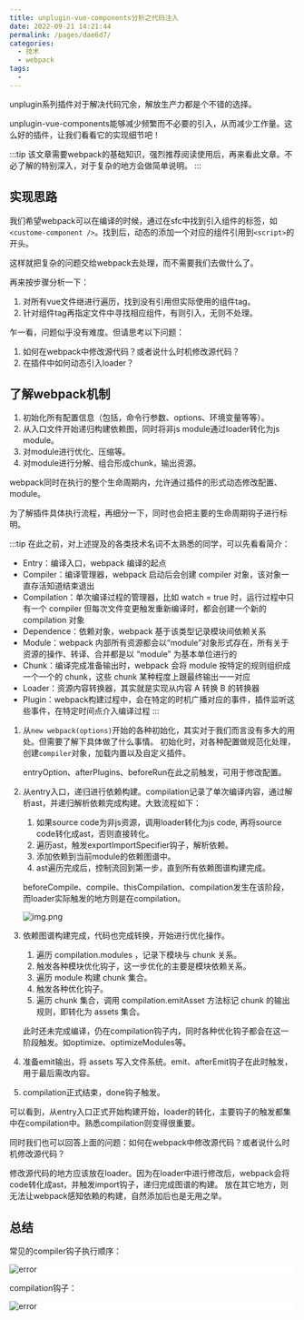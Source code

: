 ```yaml
---
title: unplugin-vue-components分析之代码注入
date: 2022-09-21 14:21:44
permalink: /pages/dae6d7/
categories:
  - 技术
  - webpack
tags:
  - 
---
```


unplugin系列插件对于解决代码冗余，解放生产力都是个不错的选择。

unplugin-vue-components能够减少频繁而不必要的引入，从而减少工作量。这么好的插件，让我们看看它的实现细节吧！

:::tip
该文章需要webpack的基础知识，强烈推荐阅读使用后，再来看此文章。不必了解的特别深入，对于复杂的地方会做简单说明。
:::

## 实现思路

我们希望webpack可以在编译的时候，通过在sfc中找到引入组件的标签，如`<custome-component />`。找到后，动态的添加一个对应的组件引用到`<script>`的开头。

这样就把复杂的问题交给webpack去处理，而不需要我们去做什么了。

再来按步骤分析一下：

1. 对所有vue文件继进行遍历，找到没有引用但实际使用的组件tag。
2. 针对组件tag再指定文件中寻找相应组件，有则引入，无则不处理。

乍一看，问题似乎没有难度。但请思考以下问题：

1. 如何在webpack中修改源代码？或者说什么时机修改源代码？
2. 在插件中如何动态引入loader？

## 了解webpack机制

1. 初始化所有配置信息（包括，命令行参数、options、环境变量等等）。
2. 从入口文件开始递归构建依赖图，同时将非js module通过loader转化为js module。
3. 对module进行优化、压缩等。
4. 对module进行分解、组合形成chunk，输出资源。

webpack同时在执行的整个生命周期内，允许通过插件的形式动态修改配置、module。

为了解插件具体执行流程，再细分一下，同时也会把主要的生命周期钩子进行标明。

:::tip
在此之前，对上述提及的各类技术名词不太熟悉的同学，可以先看看简介：

* Entry：编译入口，webpack 编译的起点
* Compiler：编译管理器，webpack 启动后会创建 compiler 对象，该对象一直存活知道结束退出
* Compilation：单次编译过程的管理器，比如 watch = true 时，运行过程中只有一个 compiler 但每次文件变更触发重新编译时，都会创建一个新的 compilation 对象
* Dependence：依赖对象，webpack 基于该类型记录模块间依赖关系
* Module：webpack 内部所有资源都会以“module”对象形式存在，所有关于资源的操作、转译、合并都是以 “module” 为基本单位进行的
* Chunk：编译完成准备输出时，webpack 会将 module 按特定的规则组织成一个一个的 chunk，这些 chunk 某种程度上跟最终输出一一对应
* Loader：资源内容转换器，其实就是实现从内容 A 转换 B 的转换器
* Plugin：webpack构建过程中，会在特定的时机广播对应的事件，插件监听这些事件，在特定时间点介入编译过程
:::

1. 从`new webpack(options)`开始的各种初始化，其实对于我们而言没有多大的用处。但需要了解下具体做了什么事情。
   初始化时，对各种配置做规范化处理，创建`compiler`对象，加载内置以及自定义插件。

   entryOption、afterPlugins、beforeRun在此之前触发，可用于修改配置。
2. 从entry入口，递归进行依赖构建。compilation记录了单次编译内容，通过解析ast，并递归解析依赖完成构建。大致流程如下：
   1. 如果source code为非js资源，调用loader转化为js code, 再将source code转化成ast，否则直接转化。
   2. 遍历ast，触发exportImportSpecifier钩子，解析依赖。
   3. 添加依赖到当前module的依赖图谱中。
   4. ast遍历完成后，控制流回到第一步，直到所有依赖图谱构建完成。
   
   beforeCompile、compile、thisCompilation、compilation发生在该阶段，而loader实际触发的地方则是在compilation。
   
   ![img.png](../../.vuepress/assets/images/weback-pluginLoader.png)
3. 依赖图谱构建完成，代码也完成转换，开始进行优化操作。
   1. 遍历 compilation.modules ，记录下模块与 chunk 关系。
   2. 触发各种模块优化钩子，这一步优化的主要是模块依赖关系。
   3. 遍历 module 构建 chunk 集合。
   4. 触发各种优化钩子。
   5. 遍历 chunk 集合，调用 compilation.emitAsset 方法标记 chunk 的输出规则，即转化为 assets 集合。
   
   此时还未完成编译，仍在compilation钩子内，同时各种优化钩子都会在这一阶段触发。如optimize、optimizeModules等。
4. 准备emit输出，将 assets 写入文件系统。emit、afterEmit钩子在此时触发，用于最后需改内容。
5. compilation正式结束，done钩子触发。

可以看到，从entry入口正式开始构建开始，loader的转化，主要钩子的触发都集中在compilation中。熟悉compilation则变得很重要。

同时我们也可以回答上面的问题：如何在webpack中修改源代码？或者说什么时机修改源代码？

修改源代码的地方应该放在loader。因为在loader中进行修改后，webpack会将code转化成ast，并触发import钩子，递归完成图谱的构建。
放在其它地方，则无法让webpack感知依赖的构建，自然添加后也是无用之举。

## 总结

常见的compiler钩子执行顺序：

<div style="background: #fff">
   <img src="../../.vuepress/assets/images/weback-pluginOrder.png" alt="error">
</div>

compilation钩子：

<div style="background: #fff">
   <img src="../../.vuepress/assets/images/weback-pluginCompilation.png" alt="error">
</div>